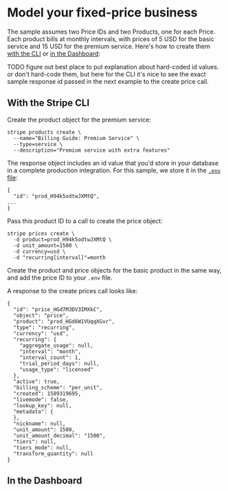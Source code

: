# Model your fixed-price business

The sample assumes two Price IDs and two Products, one for each Price. Each product bills at monthly intervals, with prices of 5 USD for the basic service and 15 USD for the premium service. Here's how to create them [with the CLI](#with-the-stripe-cli) or [in the Dashboard](#in-the-dashboard):

TODO figure out best place to put explanation about hard-coded id values. or don't hard-code them, but here for the CLI it's nice to see the exact sample response id passed in the next example to the create price call.

## With the Stripe CLI

Create the product object for the premium service:

```
stripe products create \
  --name="Billing Guide: Premium Service" \
  --type=service \
  --description="Premium service with extra features"
```

The response object includes an id value that you'd store in your database in a complete production integration. For this sample, we store it in the [`.env` file](LINK):

```
{
  "id": "prod_H94k5odtwJXMtQ",
...
}
```

Pass this product ID to a call to create the price object:

```
stripe prices create \
  -d product=prod_H94k5odtwJXMtQ \
  -d unit_amount=1500 \
  -d currency=usd \
  -d "recurring[interval]"=month
```

Create the product and price objects for the basic product in the same way, and add the price ID to your `.env` file.

A response to the create prices call looks like:

```
{
  "id": "price_HGd7M3DV3IMXkC",
  "object": "price",
  "product": "prod_HGd6W1VUqqXGvr",
  "type": "recurring",
  "currency": "usd",
  "recurring": {
    "aggregate_usage": null,
    "interval": "month",
    "interval_count": 1,
    "trial_period_days": null,
    "usage_type": "licensed"
  },
  "active": true,
  "billing_scheme": "per_unit",
  "created": 1589319695,
  "livemode": false,
  "lookup_key": null,
  "metadata": {
  },
  "nickname": null,
  "unit_amount": 1500,
  "unit_amount_decimal": "1500",
  "tiers": null,
  "tiers_mode": null,
  "transform_quantity": null
}
```

## In the Dashboard